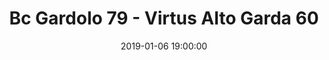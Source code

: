 ---
title: Bc Gardolo 79 - Virtus Alto Garda 60
date: 2019-01-06 19:00:00
squadra-a: Bc Gardolo
punteggio-a: 79
squadra-b: Virtus Alto Garda
punteggio-b: 60
partite/squadra: serie-d-18-19
luogo: Centro Sportivo Trento Nord
categoria: serie d
---